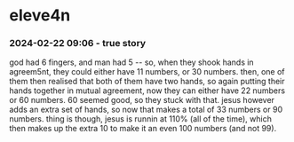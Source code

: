 # eleve4n

### 2024-02-22 09:06 - true story

god had 6 fingers, and man had 5 -- so, when they shook hands in agreem5nt, they could either have 11 numbers, or 30 numbers. then, one of them then realised that both of them have two hands, so again putting their hands together in mutual agreement, now they can either have 22 numbers or 60 numbers. 60 seemed good, so they stuck with that.
jesus however adds an extra set of hands, so now that makes a total of 33 numbers or 90 numbers. thing is though, jesus is runnin at 110% (all of the time),
which then makes up the extra 10 to make it an even 100 numbers (and not 99).
